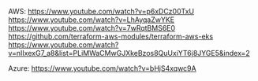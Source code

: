 AWS:
https://www.youtube.com/watch?v=p6xDCz00TxU
https://www.youtube.com/watch?v=LhAyqaZwYKE
https://www.youtube.com/watch?v=7wRqtBMS6E0
https://github.com/terraform-aws-modules/terraform-aws-eks
https://www.youtube.com/watch?v=nIIxexG7_a8&list=PLiMWaCMwGJXkeBzos8QuUxiYT6j8JYGE5&index=2

Azure:
https://www.youtube.com/watch?v=bHjS4xqwc9A
